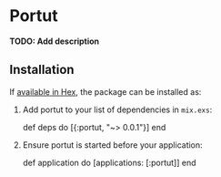 # Portut

**TODO: Add description**

## Installation

If [available in Hex](https://hex.pm/docs/publish), the package can be installed as:

  1. Add portut to your list of dependencies in `mix.exs`:

        def deps do
          [{:portut, "~> 0.0.1"}]
        end

  2. Ensure portut is started before your application:

        def application do
          [applications: [:portut]]
        end

